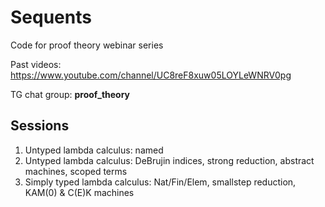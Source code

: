 # Sequents 

Code for proof theory webinar series

Past videos: https://www.youtube.com/channel/UC8reF8xuw05LOYLeWNRV0pg

TG chat group: **proof_theory**

## Sessions

1. Untyped lambda calculus: named
2. Untyped lambda calculus: DeBrujin indices, strong reduction, abstract machines, scoped terms
3. Simply typed lambda calculus: Nat/Fin/Elem, smallstep reduction, KAM(0) & C(E)K machines
